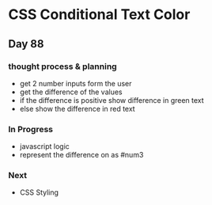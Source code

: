 # CSS Conditional Text Color

## Day 88

### thought process & planning

- get 2 number inputs form the user
- get the difference of the values
- if the difference is positive show difference in green text
- else show the difference in red text

### In Progress

- javascript logic
- represent the difference on as #num3

### Next

- CSS Styling
